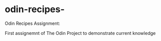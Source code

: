 # odin-recipes-
Odin Recipes Assignment:

First assignemnt of The Odin Project to demonstrate current knowledge


